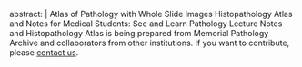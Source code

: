   abstract: |
    Atlas of Pathology with Whole Slide Images
    Histopathology Atlas and Notes for Medical Students: See and Learn
    Pathology Lecture Notes and Histopathology Atlas is being prepared from Memorial Pathology Archive and collaborators from other institutions.
    If you want to contribute, please [contact us](https://www.patolojiatlasi.com/katki.html).
